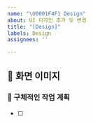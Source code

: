 ```yaml
---
name: "\U0001F4F1 Design"
about: UI 디자인 추가 및 변경
title: "[Design]"
labels: Design
assignees: ''

---
```


## 🌇 화면 이미지


### 🏃 구체적인 작업 계획
- [ ]
